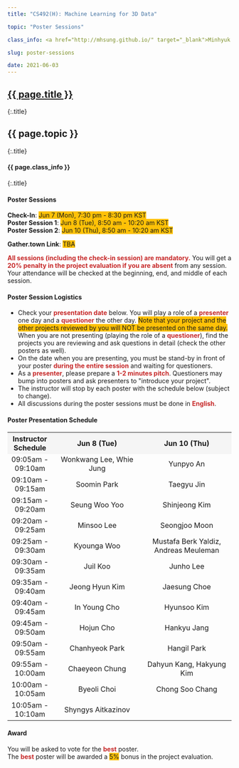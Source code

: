 ```yaml
---
title: "CS492(H): Machine Learning for 3D Data"

topic: "Poster Sessions"

class_info: <a href="http://mhsung.github.io/" target="_blank">Minhyuk Sung</a>, <a href="https://www.kaist.ac.kr/" target="_blank">KAIST</a>, Spring 2021

slug: poster-sessions

date: 2021-06-03
---
```



## <a href="{{site.baseurl}}/{{page.path}}/../../" target="_blank">{{ page.title }}</a>
{:.title}
## {{ page.topic }}
{:.title}
#### {{ page.class_info }}
{:.title}
<br />


<style>
em { font-style: normal; font-weight: bold; color: #C62828 }
h { background-color:#FFC107 }
</style>


#### Poster Sessions
<b>Check-In</b>: <h>Jun 7 (Mon), 7:30 pm - 8:30 pm KST</h> <br>
<b>Poster Session 1</b>: <h>Jun 8 (Tue), 8:50 am - 10:20 am KST</h> <br>
<b>Poster Session 2</b>: <h>Jun 10 (Thu), 8:50 am - 10:20 am KST</h> <br>


<b>Gather.town Link</b>: <h>TBA</h><br>

*All sessions (including the check-in session) are mandatory.*
You will get a *20% penalty in the project evaluation if you are absent* from any session. Your attendance will be checked at the beginning, end, and middle of each session.


#### Poster Session Logistics
- Check your *presentation date* below. You will play a role of a *presenter* one day and a *questioner* the other day. <h>Note that your project and the other projects reviewed by you will NOT be presented on the same day.</h> When you are not presenting (playing the role of a *questioner*), find the projects you are reviewing and ask questions in detail (check the other posters as well).
- On the date when you are presenting, you must be stand-by in front of your poster *during the entire session* and waiting for questioners.
- As a *presenter*, please prepare a *1-2 minutes pitch*. Questioners may bump into posters and ask presenters to "introduce your project".
- The instructor will stop by each poster with the schedule below (subject to change).
- All discussions during the poster sessions must be done in *English*.

#### Poster Presentation Schedule

<style>
table th:first-of-type {
    width: 20%;
}
table th:nth-of-type(2) {
    width: 40%;
}
table th:nth-of-type(3) {
    width: 40%;
}
table th {
  text-align: center;
  vertical-align: center;
}
table td {
  text-align: center;
  vertical-align: center;
}
</style>


<table style="width:100%;">
  <tr style="background-color:#F5F5F5">
    <th>Instructor<br>Schedule</th>
    <th>Jun 8 (Tue)</th>
    <th>Jun 10 (Thu)</th>
  </tr>

  <tr>
  <td>09:05am - 09:10am</td>
  <td>Wonkwang Lee, Whie Jung</td>
  <td>Yunpyo An</td>
  </tr>

  <tr>
  <td>09:10am - 09:15am</td>
  <td>Soomin Park </td>
  <td>Taegyu Jin</td>
  </tr>

  <tr>
  <td>09:15am - 09:20am</td>
  <td>Seung Woo Yoo</td>
  <td>Shinjeong Kim</td>
  </tr>

  <tr>
  <td>09:20am - 09:25am</td>
  <td>Minsoo Lee</td>
  <td>Seongjoo Moon</td>
  </tr>

  <tr>
  <td>09:25am - 09:30am</td>
  <td>Kyounga Woo</td>
  <td>Mustafa Berk Yaldiz, Andreas Meuleman</td>
  </tr>

  <tr>
  <td>09:30am - 09:35am</td>
  <td>Juil Koo</td>
  <td>Junho Lee</td>
  </tr>

  <tr>
  <td>09:35am - 09:40am</td>
  <td>Jeong Hyun Kim</td>
  <td>Jaesung Choe</td>
  </tr>

  <tr>
  <td>09:40am - 09:45am</td>
  <td>In Young Cho</td>
  <td>Hyunsoo Kim</td>
  </tr>

  <tr>
  <td>09:45am - 09:50am</td>
  <td>Hojun Cho</td>
  <td>Hankyu Jang</td>
  </tr>

  <tr>
  <td>09:50am - 09:55am</td>
  <td>Chanhyeok Park</td>
  <td>Hangil Park</td>
  </tr>

  <tr>
  <td>09:55am - 10:00am</td>
  <td>Chaeyeon Chung</td>
  <td>Dahyun Kang, Hakyung Kim</td>
  </tr>

  <tr>
  <td>10:00am - 10:05am</td>
  <td>Byeoli Choi</td>
  <td>Chong Soo Chang</td>
  </tr>

  <tr>
  <td>10:05am - 10:10am</td>
  <td>Shyngys Aitkazinov</td>
  <td></td>
  </tr>

</table>

#### Award
You will be asked to vote for the *best* poster.<br>
The *best* poster will be awarded a <h>5%</h> bonus in the project evaluation.
<br />

<br />
